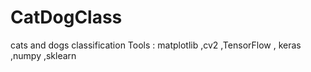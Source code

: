# CatDogClass
cats and dogs classification 
Tools : matplotlib ,cv2 ,TensorFlow , keras ,numpy ,sklearn

